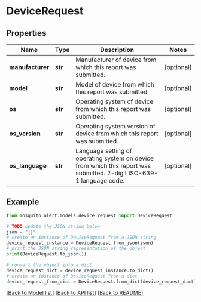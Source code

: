 # DeviceRequest


## Properties

Name | Type | Description | Notes
------------ | ------------- | ------------- | -------------
**manufacturer** | **str** | Manufacturer of device from which this report was submitted. | [optional] 
**model** | **str** | Model of device from which this report was submitted. | [optional] 
**os** | **str** | Operating system of device from which this report was submitted. | [optional] 
**os_version** | **str** | Operating system version of device from which this report was submitted. | [optional] 
**os_language** | **str** | Language setting of operating system on device from which this report was submitted. 2-digit ISO-639-1 language code. | [optional] 

## Example

```python
from mosquito_alert.models.device_request import DeviceRequest

# TODO update the JSON string below
json = "{}"
# create an instance of DeviceRequest from a JSON string
device_request_instance = DeviceRequest.from_json(json)
# print the JSON string representation of the object
print(DeviceRequest.to_json())

# convert the object into a dict
device_request_dict = device_request_instance.to_dict()
# create an instance of DeviceRequest from a dict
device_request_from_dict = DeviceRequest.from_dict(device_request_dict)
```
[[Back to Model list]](../README.md#documentation-for-models) [[Back to API list]](../README.md#documentation-for-api-endpoints) [[Back to README]](../README.md)


